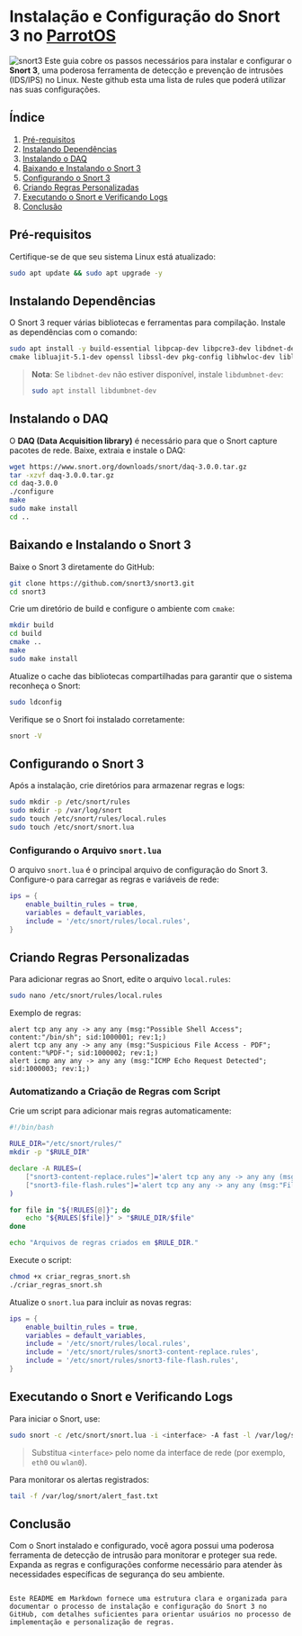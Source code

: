 # Instalação e Configuração do Snort 3 no [ParrotOS](https://parrotsec.org/)

![snort3](https://blog.talosintelligence.com/content/images/2023/09/Snort-inspectors.jpg)
Este guia cobre os passos necessários para instalar e configurar o **Snort 3**, uma poderosa ferramenta de detecção e prevenção de intrusões (IDS/IPS) no Linux.
Neste github esta uma lista de rules que poderá utilizar nas suas configurações.

## Índice
1. [Pré-requisitos](#pré-requisitos)
2. [Instalando Dependências](#instalando-dependências)
3. [Instalando o DAQ](#instalando-o-daq)
4. [Baixando e Instalando o Snort 3](#baixando-e-instalando-o-snort-3)
5. [Configurando o Snort 3](#configurando-o-snort-3)
6. [Criando Regras Personalizadas](#criando-regras-personalizadas)
7. [Executando o Snort e Verificando Logs](#executando-o-snort-e-verificando-logs)
8. [Conclusão](#conclusão)

## Pré-requisitos
Certifique-se de que seu sistema Linux está atualizado:
```bash
sudo apt update && sudo apt upgrade -y
```

## Instalando Dependências

O Snort 3 requer várias bibliotecas e ferramentas para compilação. Instale as dependências com o comando:

```bash
sudo apt install -y build-essential libpcap-dev libpcre3-dev libdnet-dev zlib1g-dev \
cmake libluajit-5.1-dev openssl libssl-dev pkg-config libhwloc-dev liblzma-dev
```

> **Nota**: Se `libdnet-dev` não estiver disponível, instale `libdumbnet-dev`:
> ```bash
> sudo apt install libdumbnet-dev
> ```

## Instalando o DAQ

O **DAQ (Data Acquisition library)** é necessário para que o Snort capture pacotes de rede. Baixe, extraia e instale o DAQ:

```bash
wget https://www.snort.org/downloads/snort/daq-3.0.0.tar.gz
tar -xzvf daq-3.0.0.tar.gz
cd daq-3.0.0
./configure
make
sudo make install
cd ..
```

## Baixando e Instalando o Snort 3

Baixe o Snort 3 diretamente do GitHub:

```bash
git clone https://github.com/snort3/snort3.git
cd snort3
```

Crie um diretório de build e configure o ambiente com `cmake`:

```bash
mkdir build
cd build
cmake ..
make
sudo make install
```

Atualize o cache das bibliotecas compartilhadas para garantir que o sistema reconheça o Snort:

```bash
sudo ldconfig
```

Verifique se o Snort foi instalado corretamente:

```bash
snort -V
```

## Configurando o Snort 3

Após a instalação, crie diretórios para armazenar regras e logs:

```bash
sudo mkdir -p /etc/snort/rules
sudo mkdir -p /var/log/snort
sudo touch /etc/snort/rules/local.rules
sudo touch /etc/snort/snort.lua
```

### Configurando o Arquivo `snort.lua`

O arquivo `snort.lua` é o principal arquivo de configuração do Snort 3. Configure-o para carregar as regras e variáveis de rede:

```lua
ips = {
    enable_builtin_rules = true,
    variables = default_variables,
    include = '/etc/snort/rules/local.rules',
}
```

## Criando Regras Personalizadas

Para adicionar regras ao Snort, edite o arquivo `local.rules`:

```bash
sudo nano /etc/snort/rules/local.rules
```

Exemplo de regras:

```plaintext
alert tcp any any -> any any (msg:"Possible Shell Access"; content:"/bin/sh"; sid:1000001; rev:1;)
alert tcp any any -> any any (msg:"Suspicious File Access - PDF"; content:"%PDF-"; sid:1000002; rev:1;)
alert icmp any any -> any any (msg:"ICMP Echo Request Detected"; sid:1000003; rev:1;)
```

### Automatizando a Criação de Regras com Script

Crie um script para adicionar mais regras automaticamente:

```bash
#!/bin/bash

RULE_DIR="/etc/snort/rules/"
mkdir -p "$RULE_DIR"

declare -A RULES=(
    ["snort3-content-replace.rules"]='alert tcp any any -> any any (msg:"Content Replace - Detected"; content:"replace-content"; sid:2000002; rev:1;)'
    ["snort3-file-flash.rules"]='alert tcp any any -> any any (msg:"File Transfer - Flash File Detected"; content:".swf"; sid:2000003; rev:1;)'
)

for file in "${!RULES[@]}"; do
    echo "${RULES[$file]}" > "$RULE_DIR/$file"
done

echo "Arquivos de regras criados em $RULE_DIR."
```

Execute o script:

```bash
chmod +x criar_regras_snort.sh
./criar_regras_snort.sh
```

Atualize o `snort.lua` para incluir as novas regras:

```lua
ips = {
    enable_builtin_rules = true,
    variables = default_variables,
    include = '/etc/snort/rules/local.rules',
    include = '/etc/snort/rules/snort3-content-replace.rules',
    include = '/etc/snort/rules/snort3-file-flash.rules',
}
```

## Executando o Snort e Verificando Logs

Para iniciar o Snort, use:

```bash
sudo snort -c /etc/snort/snort.lua -i <interface> -A fast -l /var/log/snort
```

> Substitua `<interface>` pelo nome da interface de rede (por exemplo, `eth0` ou `wlan0`).

Para monitorar os alertas registrados:

```bash
tail -f /var/log/snort/alert_fast.txt
```

## Conclusão

Com o Snort instalado e configurado, você agora possui uma poderosa ferramenta de detecção de intrusão para monitorar e proteger sua rede. Expanda as regras e configurações conforme necessário para atender às necessidades específicas de segurança do seu ambiente.
```

Este README em Markdown fornece uma estrutura clara e organizada para documentar o processo de instalação e configuração do Snort 3 no GitHub, com detalhes suficientes para orientar usuários no processo de implementação e personalização de regras.
